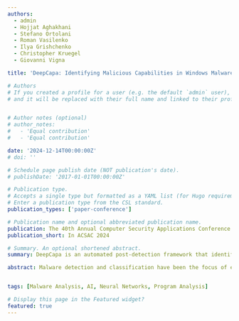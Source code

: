 ```yaml
---
authors:
  - admin
  - Hojjat Aghakhani
  - Stefano Ortolani
  - Roman Vasilenko
  - Ilya Grishchenko
  - Christopher Kruegel
  - Giovanni Vigna

title: 'DeepCapa: Identifying Malicious Capabilities in Windows Malware'

# Authors
# If you created a profile for a user (e.g. the default `admin` user), write the username (folder name) here
# and it will be replaced with their full name and linked to their profile.


# Author notes (optional)
# author_notes:
#   - 'Equal contribution'
#   - 'Equal contribution'

date: '2024-12-14T00:00:00Z'
# doi: ''

# Schedule page publish date (NOT publication's date).
# publishDate: '2017-01-01T00:00:00Z'

# Publication type.
# Accepts a single type but formatted as a YAML list (for Hugo requirements).
# Enter a publication type from the CSL standard.
publication_types: ['paper-conference']

# Publication name and optional abbreviated publication name.
publication: The 40th Annual Computer Security Applications Conference
publication_short: In ACSAC 2024

# Summary. An optional shortened abstract.
summary: DeepCapa is an automated post-detection framework that identifies and maps potentially malicious capabilities in malware to the code that implements these capabilities. It proposes a novel feature engineering approach that statically extracts API-call sequences from multiple memory snapshots taken during a sample’s dynamic execution. This approach allows for more comprehensive code coverage and effectively counters anti-sandbox techniques. Deepcapa also proposes a neural network architecture to not only accurately detects capabilities but also provide interpretable detections.

abstract: Malware detection and classification have been the focus of extensive research over many years. However, less effort has been devoted to developing post-detection systems that identify specific malicious capabilities (or behaviors) in malware.Such systems play a critical part in identifying and mitigating the damage caused by malware attacks. Unfortunately, current methods for identifying malware capabilities involve substantial manual reverse engineering efforts and context switching between multiple different tools, which slows down an investigation and gives attackers an advantage. <br> In this paper, we propose DeepCapa, an automated post-detection system that uses deep learning to identify potentially malicious capabilities in malware in the form of MITRE ATT\&CK techniques. Our system operates on sequences of API calls, statically extracted from the memory snapshots taken at key points during the execution of malware. Our results demonstrate that DeepCapa can accurately identify malicious capabilities,  achieving a precision of 95.80% and a recall of 93.76% across 29 different  MITRE ATT&CK techniques.


tags: [Malware Analysis, AI, Neural Networks, Program Analysis]

# Display this page in the Featured widget?
featured: true
---
```



<!-- {{% callout note %}}
Click the _Cite_ button above to demo the feature to enable visitors to import publication metadata into their reference management software.
{{% /callout %}}

{{% callout note %}}
Create your slides in Markdown - click the _Slides_ button to check out the example.
{{% /callout %}}

Add the publication's **full text** or **supplementary notes** here. You can use rich formatting such as including [code, math, and images](https://docs.hugoblox.com/content/writing-markdown-latex/). -->

